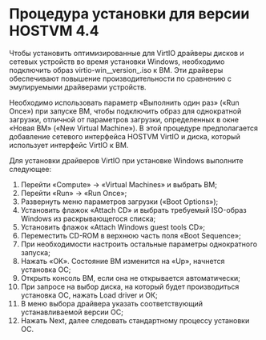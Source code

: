 # Процедура установки для версии HOSTVM 4.4

Чтобы установить оптимизированные для VirtIO драйверы дисков и сетевых устройств во время установки Windows, необходимо подключить образ virtio-win_\_version_.iso к ВМ. Эти драйверы обеспечивают повышение производительности по сравнению с эмулируемыми драйверами устройств.

Необходимо использовать параметр «Выполнить один раз» («Run Once») при запуске ВМ, чтобы подключить образ для однократной загрузки, отличной от параметров загрузки, определенных в окне «Новая ВМ» («New Virtual Machine»). В этой процедуре предполагается добавление сетевого интерфейса HOSTVM VirtIO и диска, который использует интерфейс VirtIO к ВМ.

Для установки драйверов VirtIO при установке Windows выполните следующее:

1. Перейти «Compute» -> «Virtual Machines» и выбрать ВМ;
2. Перейти «Run» -> «Run Once»;
3. Развернуть меню параметров загрузки («Boot Options»);
4. Установить флажок «Attach CD» и выбрать требуемый ISO-образ Windows из раскрывающегося списка;
5. Установить флажок «Attach Windows guest tools CD»;
6. Переместить CD-ROM в верхнюю часть поля «Boot Sequence»;
7. При необходимости настроить остальные параметры однократного запуска;
8. Нажать «OK». Состояние ВМ изменится на «Up», начнется установка ОС;
9. Открыть консоль ВМ, если она не открывается автоматически;
10. При запросе на выбор диска, на который будет производиться установка ОС, нажать Load driver и ОК;
11. В меню выбора драйвера указать соответствующий устанавливаемой версии ОС;
12. Нажать Next, далее следовать стандартному процессу установки ОС.
